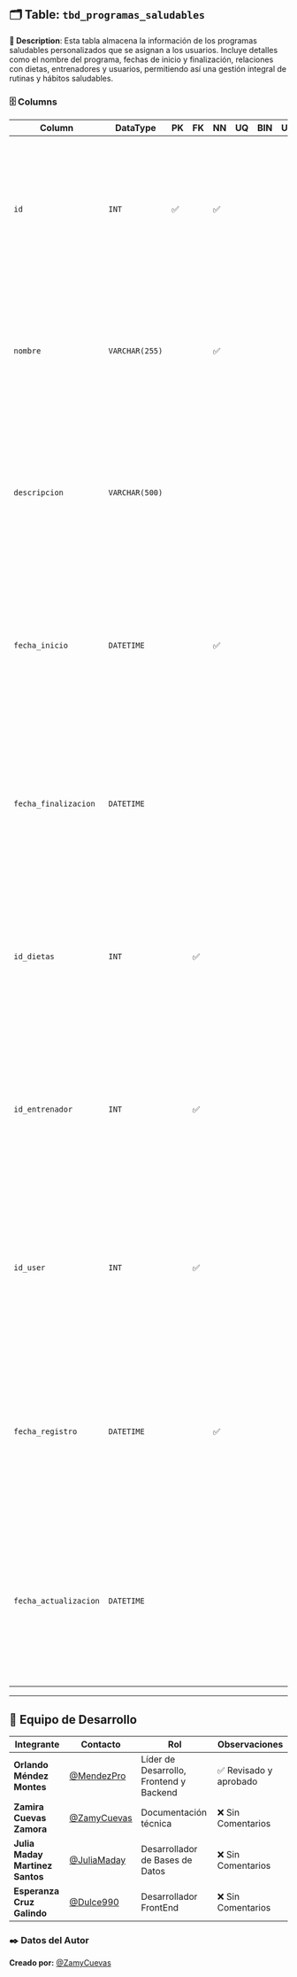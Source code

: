 ## 🗂️ Table: `tbd_programas_saludables`

**📝 Description**: Esta tabla almacena la información de los programas saludables personalizados que se asignan a los usuarios. Incluye detalles como el nombre del programa, fechas de inicio y finalización, relaciones con dietas, entrenadores y usuarios, permitiendo así una gestión integral de rutinas y hábitos saludables.

### 🗄️ Columns

| Column               | DataType         | PK  | FK  | NN  | UQ  | BIN  | UN  | ZF  | AI  | Default            | Comment                                                                                                                                                                                                                               |
|----------------------|------------------|-----|-----|-----|-----|------|-----|-----|-----|--------------------|-----------------------------------------------------------------------------------------------------------------------------------------------------------------------------------------------------------------------------------|
| `id`                 | `INT`            | ✅  |     | ✅  |     |      |     |     | ✅  | `AUTO_INCREMENT`   | Descripción: Identificador único para cada programa saludable.<br> Naturaleza: Cuantitativa.<br> Dominio: Enteros Positivos.<br> Composición: 1{0-9}. |
| `nombre`             | `VARCHAR(255)`    |     |     | ✅  |     |      |     |     |     |                    | Descripción: Nombre del programa saludable.<br> Naturaleza: Cualitativa.<br> Dominio: Caracteres alfabéticos y espacios.<br> Composición: 1{A-Z|a-z| }255. |
| `descripcion`        | `VARCHAR(500)`    |     |     |     |     |      |     |     |     |                    | Descripción: Explicación o detalles del programa saludable.<br> Naturaleza: Cualitativa.<br> Dominio: Texto libre con longitud variable.<br> Composición: 0{A-Z|a-z|0-9|, .-}500. |
| `fecha_inicio`       | `DATETIME`       |     |     | ✅  |     |      |     |     |     |                    | Descripción: Fecha de inicio del programa saludable.<br> Naturaleza: Cuantitativa.<br> Dominio: Fecha y Hora.<br> Composición: Año = 4{0-9}, Mes = [01|02|...|12], Día = [01|02|...|31], Hora = [00|01|...|23], Minuto = [00|01|...|59], Segundo = [00|01|...|59]. |
| `fecha_finalizacion` | `DATETIME`       |     |     |     |     |      |     |     |     |                    | Descripción: Fecha de finalización del programa saludable.<br> Naturaleza: Cuantitativa.<br> Dominio: Fecha y Hora.<br> Composición: Año = 4{0-9}, Mes = [01|02|...|12], Día = [01|02|...|31], Hora = [00|01|...|23], Minuto = [00|01|...|59], Segundo = [00|01|...|59]. |
| `id_dietas`          | `INT`            |     | ✅  |     |     |      |     |     |     |                    | Descripción: Identificador de la dieta asociada al programa saludable.<br> Naturaleza: Cuantitativa.<br> Dominio: Enteros Positivos.<br> Composición: 1{0-9}. |
| `id_entrenador`      | `INT`            |     | ✅  |     |     |      |     |     |     |                    | Descripción: Identificador del entrenador asignado al programa saludable.<br> Naturaleza: Cuantitativa.<br> Dominio: Enteros Positivos.<br> Composición: 1{0-9}. |
| `id_user`            | `INT`            |     | ✅  |     |     |      |     |     |     |                    | Descripción: Identificador del usuario al que se le asigna el programa saludable.<br> Naturaleza: Cuantitativa.<br> Dominio: Enteros Positivos.<br> Composición: 1{0-9}. |
| `fecha_registro`     | `DATETIME`       |     |     | ✅  |     |      |     |     |     | `CURRENT_TIMESTAMP` | Descripción: Fecha y hora en la que se registró el programa saludable.<br> Naturaleza: Cuantitativa.<br> Dominio: Fecha y Hora.<br> Composición: Año = 4{0-9}, Mes = [01|02|...|12], Día = [01|02|...|31], Hora = [00|01|...|23], Minuto = [00|01|...|59], Segundo = [00|01|...|59]. |
| `fecha_actualizacion`| `DATETIME`       |     |     |     |     |      |     |     |     |                    | Descripción: Fecha y hora de la última actualización del programa saludable.<br> Naturaleza: Cuantitativa.<br> Dominio: Fecha y Hora.<br> Composición: Año = 4{0-9}, Mes = [01|02|...|12], Día = [01|02|...|31], Hora = [00|01|...|23], Minuto = [00|01|...|59], Segundo = [00|01|...|59]. |


---

## 👥 Equipo de Desarrollo  

| Integrante | Contacto | Rol | Observaciones |
|------------|----------|----------------------------|------------------|
| **Orlando Méndez Montes** | [@MendezPro](https://github.com/MendezPro) | Líder de Desarrollo, Frontend y Backend | ✅ Revisado y aprobado |
| **Zamira Cuevas Zamora** | [@ZamyCuevas](https://github.com/ZamyCuevas) | Documentación técnica | ❌ Sin Comentarios |
| **Julia Maday Martinez Santos** | [@JuliaMaday](https://github.com/JuliaMaday) | Desarrollador de Bases de Datos | ❌ Sin Comentarios |
| **Esperanza Cruz Galindo** | [@Dulce990](https://github.com/Dulce990) | Desarrollador FrontEnd | ❌ Sin Comentarios |

### ✒️ **Datos del Autor** 

**Creado por:** [@ZamyCuevas](https://github.com/ZamyCuevas)
